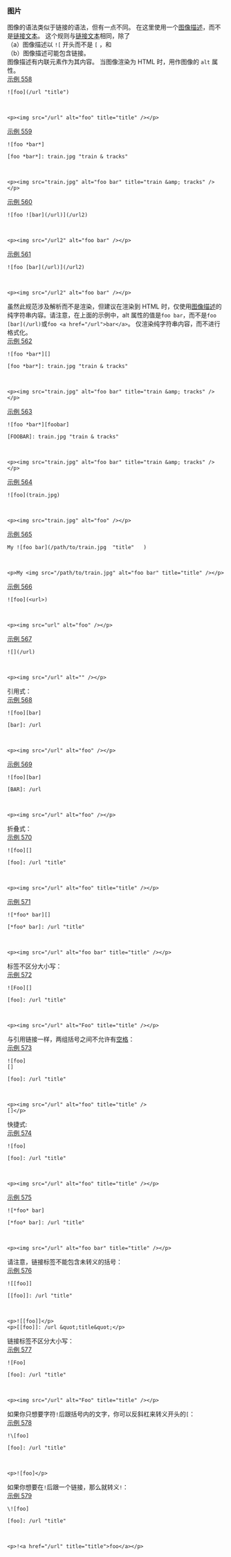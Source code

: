### 图片

图像的语法类似于链接的语法，但有一点不同。 在这里使用一个[图像描述](https://github.github.com/gfm/#image-description)，而不是[链接文本](https://github.github.com/gfm/#link-text)。 这个规则与[链接文本](https://github.github.com/gfm/#link-text)相同，除了   
（a）图像描述以 `![` 开头而不是 `[` ，和   
（b）图像描述可能包含链接。    
图像描述有内联元素作为其内容。 当图像渲染为 HTML 时，用作图像的 `alt` 属性。   
[示例 558](https://github.github.com/gfm/#example-558)  

    ![foo](/url "title")

   

    <p><img src="/url" alt="foo" title="title" /></p>

[示例 559](https://github.github.com/gfm/#example-559)  

    ![foo *bar*]
    
    [foo *bar*]: train.jpg "train & tracks"

   

    <p><img src="train.jpg" alt="foo bar" title="train &amp; tracks" /></p>

[示例 560](https://github.github.com/gfm/#example-560)  

    ![foo ![bar](/url)](/url2)

   

    <p><img src="/url2" alt="foo bar" /></p>

[示例 561](https://github.github.com/gfm/#example-561)  

    ![foo [bar](/url)](/url2)

   

    <p><img src="/url2" alt="foo bar" /></p>

虽然此规范涉及解析而不是渲染，但建议在渲染到 HTML 时，仅使用[图像描述](https://github.github.com/gfm/#image-description)的纯字符串内容。请注意，在上面的示例中，alt 属性的值是`foo bar`，而不是`foo [bar](/url)`或`foo <a href="/url">bar</a>`。 仅渲染纯字符串内容，而不进行格式化。  
[示例 562](https://github.github.com/gfm/#example-562)  

    ![foo *bar*][]
    
    [foo *bar*]: train.jpg "train & tracks"

   

    <p><img src="train.jpg" alt="foo bar" title="train &amp; tracks" /></p>

[示例 563](https://github.github.com/gfm/#example-563)  

    ![foo *bar*][foobar]
    
    [FOOBAR]: train.jpg "train & tracks"

   

    <p><img src="train.jpg" alt="foo bar" title="train &amp; tracks" /></p>

[示例 564](https://github.github.com/gfm/#example-564)  

    ![foo](train.jpg)

   

    <p><img src="train.jpg" alt="foo" /></p>

[示例 565](https://github.github.com/gfm/#example-565)  

    My ![foo bar](/path/to/train.jpg  "title"   )

   

    <p>My <img src="/path/to/train.jpg" alt="foo bar" title="title" /></p>

[示例 566](https://github.github.com/gfm/#example-566)  

    ![foo](<url>)

   

    <p><img src="url" alt="foo" /></p>

[示例 567](https://github.github.com/gfm/#example-567)  

    ![](/url)

   

    <p><img src="/url" alt="" /></p>

引用式：  
[示例 568](https://github.github.com/gfm/#example-568)  

    ![foo][bar]
    
    [bar]: /url

   

    <p><img src="/url" alt="foo" /></p>

[示例 569](https://github.github.com/gfm/#example-569)  

    ![foo][bar]
    
    [BAR]: /url

   

    <p><img src="/url" alt="foo" /></p>

折叠式：  
[示例 570](https://github.github.com/gfm/#example-570)  

    ![foo][]
    
    [foo]: /url "title"

   

    <p><img src="/url" alt="foo" title="title" /></p>

[示例 571](https://github.github.com/gfm/#example-571)  

    ![*foo* bar][]
    
    [*foo* bar]: /url "title"

   

    <p><img src="/url" alt="foo bar" title="title" /></p>

标签不区分大小写：  
[示例 572](https://github.github.com/gfm/#example-572)  

    ![Foo][]
    
    [foo]: /url "title"

   

    <p><img src="/url" alt="Foo" title="title" /></p>

与引用链接一样，两组括号之间不允许有[空格](https://github.github.com/gfm/#whitespace)：  
[示例 573](https://github.github.com/gfm/#example-573)  

    ![foo] 
    []
    
    [foo]: /url "title"

   

    <p><img src="/url" alt="foo" title="title" />
    []</p>

快捷式:  
[示例 574](https://github.github.com/gfm/#example-574)  

    ![foo]
    
    [foo]: /url "title"

   

    <p><img src="/url" alt="foo" title="title" /></p>

[示例 575](https://github.github.com/gfm/#示例-575)  

    ![*foo* bar]
    
    [*foo* bar]: /url "title"

   

    <p><img src="/url" alt="foo bar" title="title" /></p>

请注意，链接标签不能包含未转义的括号：  
[示例 576](https://github.github.com/gfm/#example-576)  

    ![[foo]]
    
    [[foo]]: /url "title"

   

    <p>![[foo]]</p>
    <p>[[foo]]: /url &quot;title&quot;</p>

链接标签不区分大小写：  
[示例 577](https://github.github.com/gfm/#示例-577)  

    ![Foo]
    
    [foo]: /url "title"

   

    <p><img src="/url" alt="Foo" title="title" /></p>

如果你只想要字符`!`后跟括号内的文字，你可以反斜杠来转义开头的`[`：  
[示例 578](https://github.github.com/gfm/#example-578)  

    !\[foo]
    
    [foo]: /url "title"

   

    <p>![foo]</p>

如果你想要在`!`后跟一个链接，那么就转义`!`：  
[示例 579](https://github.github.com/gfm/#example-579)  

    \![foo]
    
    [foo]: /url "title"

   

    <p>!<a href="/url" title="title">foo</a></p>
